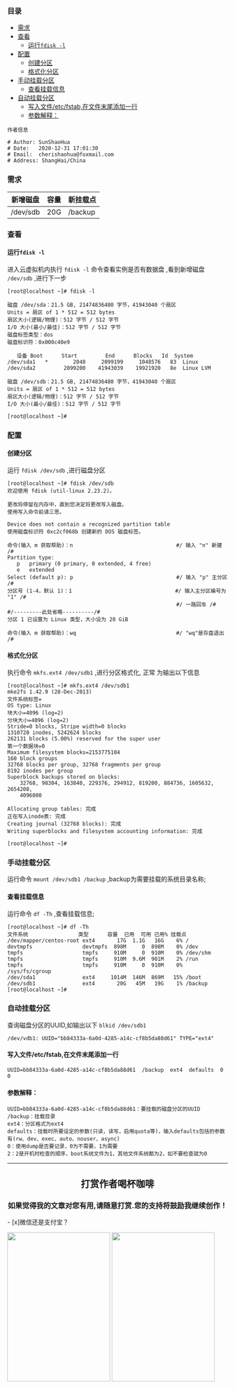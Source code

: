### 目录
<!-- MarkdownTOC -->

- [需求](#%E9%9C%80%E6%B1%82)
- [查看](#%E6%9F%A5%E7%9C%8B)
    - [运行`fdisk -l`](#%E8%BF%90%E8%A1%8Cfdisk--l)
- [配置](#%E9%85%8D%E7%BD%AE)
    - [创建分区](#%E5%88%9B%E5%BB%BA%E5%88%86%E5%8C%BA)
    - [格式化分区](#%E6%A0%BC%E5%BC%8F%E5%8C%96%E5%88%86%E5%8C%BA)
- [手动挂载分区](#%E6%89%8B%E5%8A%A8%E6%8C%82%E8%BD%BD%E5%88%86%E5%8C%BA)
    - [查看挂载信息](#%E6%9F%A5%E7%9C%8B%E6%8C%82%E8%BD%BD%E4%BF%A1%E6%81%AF)
- [自动挂载分区](#%E8%87%AA%E5%8A%A8%E6%8C%82%E8%BD%BD%E5%88%86%E5%8C%BA)
    - [写入文件/etc/fstab,在文件末尾添加一行](#%E5%86%99%E5%85%A5%E6%96%87%E4%BB%B6etcfstab%E5%9C%A8%E6%96%87%E4%BB%B6%E6%9C%AB%E5%B0%BE%E6%B7%BB%E5%8A%A0%E4%B8%80%E8%A1%8C)
    - [参数解释：](#%E5%8F%82%E6%95%B0%E8%A7%A3%E9%87%8A%EF%BC%9A)

<!-- /MarkdownTOC -->

`作者信息`
```
# Author: SunShaoHua
# Date:   2020-12-31 17:01:30
# Email:  cherishaohua@foxmail.com
# Address: ShangHai/China
```


### 需求
| 新增磁盘 | 容量 | 新挂载点 |
|----------|------|----------|
| /dev/sdb | 20G  | /backup  |

### 查看
#### 运行`fdisk -l` 
进入云虚拟机内执行 `fdisk -l` 命令查看实例是否有数据盘 ,看到新增磁盘 `/dev/sdb` ,进行下一步
```
[root@localhost ~]# fdisk -l

磁盘 /dev/sda：21.5 GB, 21474836480 字节，41943040 个扇区
Units = 扇区 of 1 * 512 = 512 bytes
扇区大小(逻辑/物理)：512 字节 / 512 字节
I/O 大小(最小/最佳)：512 字节 / 512 字节
磁盘标签类型：dos
磁盘标识符：0x000c40e9

   设备 Boot      Start         End      Blocks   Id  System
/dev/sda1   *        2048     2099199     1048576   83  Linux
/dev/sda2         2099200    41943039    19921920   8e  Linux LVM

磁盘 /dev/sdb：21.5 GB, 21474836480 字节，41943040 个扇区
Units = 扇区 of 1 * 512 = 512 bytes
扇区大小(逻辑/物理)：512 字节 / 512 字节
I/O 大小(最小/最佳)：512 字节 / 512 字节

[root@localhost ~]# 

```

### 配置

#### 创建分区
运行 `fdisk /dev/sdb` ,进行磁盘分区

```
[root@localhost ~]# fdisk /dev/sdb
欢迎使用 fdisk (util-linux 2.23.2)。

更改将停留在内存中，直到您决定将更改写入磁盘。
使用写入命令前请三思。

Device does not contain a recognized partition table
使用磁盘标识符 0xc2cf068b 创建新的 DOS 磁盘标签。

命令(输入 m 获取帮助)：n                                 #/ 输入 "n" 新建 /#  
Partition type:
   p   primary (0 primary, 0 extended, 4 free)
   e   extended
Select (default p): p                                 #/ 输入 "p" 主分区 /#
分区号 (1-4，默认 1)：1                                 #/ 输入主分区编号为 "1" /#
                                                      #/ 一路回车 /#
#/---------此处省略----------/#
分区 1 已设置为 Linux 类型，大小设为 20 GiB

命令(输入 m 获取帮助)：wq                                #/ "wq"是存盘退出 /#
```

#### 格式化分区
执行命令 `mkfs.ext4 /dev/sdb1` ,进行分区格式化, 正常 为输出以下信息
```
[root@localhost ~]# mkfs.ext4 /dev/sdb1
mke2fs 1.42.9 (28-Dec-2013)
文件系统标签=
OS type: Linux
块大小=4096 (log=2)
分块大小=4096 (log=2)
Stride=0 blocks, Stripe width=0 blocks
1310720 inodes, 5242624 blocks
262131 blocks (5.00%) reserved for the super user
第一个数据块=0
Maximum filesystem blocks=2153775104
160 block groups
32768 blocks per group, 32768 fragments per group
8192 inodes per group
Superblock backups stored on blocks: 
    32768, 98304, 163840, 229376, 294912, 819200, 884736, 1605632, 2654208, 
    4096000

Allocating group tables: 完成                            
正在写入inode表: 完成                            
Creating journal (32768 blocks): 完成
Writing superblocks and filesystem accounting information: 完成   

[root@localhost ~]# 
```

### 手动挂载分区
运行命令 `mount /dev/sdb1 /backup`  ,backup为需要挂载的系统目录名称; 

#### 查看挂载信息
运行命令 `df -Th` ,查看挂载信息;

```
[root@localhost ~]# df -Th
文件系统                类型      容量  已用  可用 已用% 挂载点
/dev/mapper/centos-root ext4       17G  1.1G   16G    6% /
devtmpfs                devtmpfs  898M     0  898M    0% /dev
tmpfs                   tmpfs     910M     0  910M    0% /dev/shm
tmpfs                   tmpfs     910M  9.6M  901M    2% /run
tmpfs                   tmpfs     910M     0  910M    0% /sys/fs/cgroup
/dev/sda1               ext4     1014M  146M  869M   15% /boot
/dev/sdb1               ext4       20G   45M   19G    1% /backup
[root@localhost ~]#
```

### 自动挂载分区
查询磁盘分区的UUID,如输出以下
`blkid /dev/sdb1`
```
/dev/vdb1: UUID="bb84333a-6a0d-4285-a14c-cf8b5da88d61" TYPE="ext4"
```

#### 写入文件/etc/fstab,在文件末尾添加一行
```
UUID=bb84333a-6a0d-4285-a14c-cf8b5da88d61  /backup  ext4  defaults  0  0
```

#### 参数解释：
```
UUID=bb84333a-6a0d-4285-a14c-cf8b5da88d61：要挂载的磁盘分区的UUID
/backup：挂载目录
ext4：分区格式为ext4
defaults：挂载时所要设定的参数(只读，读写，启用quota等)，输入defaults包括的参数有(rw、dev、exec、auto、nouser、async)
0：使用dump是否要记录，0为不需要，1为需要
2：2是开机时检查的顺序，boot系统文件为1，其他文件系统都为2，如不要检查就为0
```


****

<H2><Center>打赏作者喝杯咖啡</Center></H2>
<H3><center>如果觉得我的文章对您有用,请随意打赏.您的支持将鼓励我继续创作！</center></H3>
- [x]微信还是支付宝？

<img src="https://gitee.com/cherishssh/images/raw/master/Image/Wechat.jpeg" height="340" width="235"> <img src="https://gitee.com/cherishssh/images/raw/master/Image/WechatAL.jpeg" height="340" width="235">


<!-- <img src="https://raw.githubusercontent.com/cherishssh/OS-Services/main/Image/Wechat.jpeg" height="320" width="235"> 
<img src="https://raw.githubusercontent.com/cherishssh/OS-Services/main/Image/WechatAL.jpeg" height="320" width="235">  -->
<!-- ![](https://gitee.com/cherishssh/OS-Services/raw/main/Wechat.jpeg) -->
<!-- https://gitee.com/cherishssh/images/raw/master/Image/WechatAL.jpeg -->